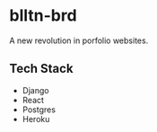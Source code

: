 # blltn-brd
A new revolution in porfolio websites.

## Tech Stack
 - Django
 - React
 - Postgres
 - Heroku
